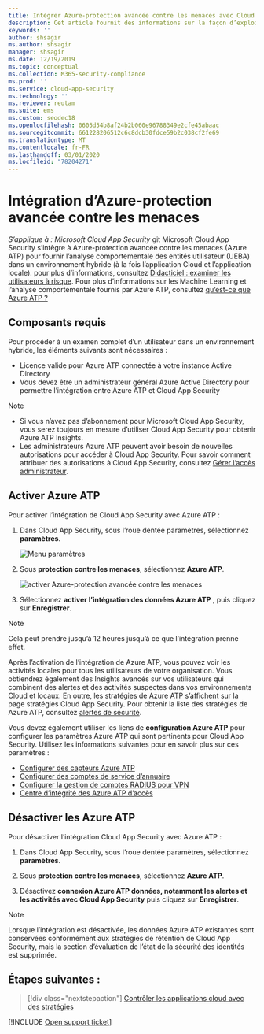```yaml
---
title: Intégrer Azure-protection avancée contre les menaces avec Cloud App Security
description: Cet article fournit des informations sur la façon d’exploiter Azure Advanced Threat Protection Insights dans Cloud App Security pour la détection hybride des risques.
keywords: ''
author: shsagir
ms.author: shsagir
manager: shsagir
ms.date: 12/19/2019
ms.topic: conceptual
ms.collection: M365-security-compliance
ms.prod: ''
ms.service: cloud-app-security
ms.technology: ''
ms.reviewer: reutam
ms.suite: ems
ms.custom: seodec18
ms.openlocfilehash: 0605d54b8af24b2b060e96788349e2cfe45abaac
ms.sourcegitcommit: 661228206512c6c8dcb30fdce59b2c038cf2fe69
ms.translationtype: MT
ms.contentlocale: fr-FR
ms.lasthandoff: 03/01/2020
ms.locfileid: "78204271"
---
```

# <a name="azure-advanced-threat-protection-integration"></a>Intégration d’Azure-protection avancée contre les menaces

*S’applique à : Microsoft Cloud App Security* git Microsoft Cloud App Security s’intègre à Azure-protection avancée contre les menaces (Azure ATP) pour fournir l’analyse comportementale des entités utilisateur (UEBA) dans un environnement hybride (à la fois l’application Cloud et l’application locale). pour plus d’informations, consultez [Didacticiel : examiner les utilisateurs à risque](tutorial-ueba.md). Pour plus d’informations sur les Machine Learning et l’analyse comportementale fournis par Azure ATP, consultez [qu’est-ce que Azure ATP ?](https://docs.microsoft.com/azure-advanced-threat-protection/what-is-atp)

## <a name="prerequisites"></a>Composants requis

Pour procéder à un examen complet d’un utilisateur dans un environnement hybride, les éléments suivants sont nécessaires :

- Licence valide pour Azure ATP connectée à votre instance Active Directory
- Vous devez être un administrateur général Azure Active Directory pour permettre l’intégration entre Azure ATP et Cloud App Security

> [!NOTE]
>
> - Si vous n’avez pas d’abonnement pour Microsoft Cloud App Security, vous serez toujours en mesure d’utiliser Cloud App Security pour obtenir Azure ATP Insights.
> - Les administrateurs Azure ATP peuvent avoir besoin de nouvelles autorisations pour accéder à Cloud App Security. Pour savoir comment attribuer des autorisations à Cloud App Security, consultez [Gérer l’accès administrateur](manage-admins.md).

## <a name="enable-azure-atp"></a>Activer Azure ATP

Pour activer l’intégration de Cloud App Security avec Azure ATP :

1. Dans Cloud App Security, sous l’roue dentée paramètres, sélectionnez **paramètres**.

    ![Menu paramètres](media/azip-system-settings.png)

1. Sous **protection contre les menaces**, sélectionnez **Azure ATP**.

    ![activer Azure-protection avancée contre les menaces](media/aatp-integration.png)

1. Sélectionnez **activer l’intégration des données Azure ATP** , puis cliquez sur **Enregistrer**.

> [!NOTE]
> Cela peut prendre jusqu’à 12 heures jusqu’à ce que l’intégration prenne effet.

Après l’activation de l’intégration de Azure ATP, vous pouvez voir les activités locales pour tous les utilisateurs de votre organisation. Vous obtiendrez également des Insights avancés sur vos utilisateurs qui combinent des alertes et des activités suspectes dans vos environnements Cloud et locaux. En outre, les stratégies de Azure ATP s’affichent sur la page stratégies Cloud App Security. Pour obtenir la liste des stratégies de Azure ATP, consultez [alertes de sécurité](https://docs.microsoft.com/azure-advanced-threat-protection/suspicious-activity-guide).

Vous devez également utiliser les liens de **configuration Azure ATP** pour configurer les paramètres Azure ATP qui sont pertinents pour Cloud App Security. Utilisez les informations suivantes pour en savoir plus sur ces paramètres :

- [Configurer des capteurs Azure ATP](/azure-advanced-threat-protection/install-atp-step5)
- [Configurer des comptes de service d’annuaire](/azure-advanced-threat-protection/install-atp-step2)
- [Configurer la gestion de comptes RADIUS pour VPN](/azure-advanced-threat-protection/install-atp-step6-vpn)
- [Centre d’intégrité des Azure ATP d’accès](/azure-advanced-threat-protection/atp-health-center)

## <a name="disable-azure-atp"></a>Désactiver les Azure ATP

Pour désactiver l’intégration Cloud App Security avec Azure ATP :

1. Dans Cloud App Security, sous l’roue dentée paramètres, sélectionnez **paramètres**.

1. Sous **protection contre les menaces**, sélectionnez **Azure ATP**.

1. Désactivez **connexion Azure ATP données, notamment les alertes et les activités avec Cloud App Security** puis cliquez sur **Enregistrer**.

> [!NOTE]
> Lorsque l’intégration est désactivée, les données Azure ATP existantes sont conservées conformément aux stratégies de rétention de Cloud App Security, mais la section d’évaluation de l’état de la sécurité des identités est supprimée.

## <a name="next-steps"></a>Étapes suivantes :

> [!div class="nextstepaction"]
> [Contrôler les applications cloud avec des stratégies](control-cloud-apps-with-policies.md)

[!INCLUDE [Open support ticket](includes/support.md)]
